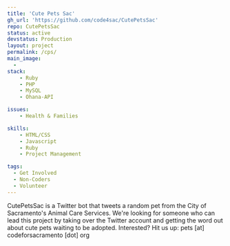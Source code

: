 ```yaml
---
title: 'Cute Pets Sac'
gh_url: 'https://github.com/code4sac/CutePetsSac'
repo: CutePetsSac
status: active
devstatus: Production
layout: project
permalink: /cps/
main_image:
  -
stack:
    - Ruby
    - PHP
    - MySQL
    - Ohana-API

issues:
    - Health & Families

skills:
    - HTML/CSS
    - Javascript
    - Ruby
    - Project Management

tags:
  - Get Involved
  - Non-Coders
  - Volunteer
---
```


CutePetsSac is a Twitter bot that tweets a random pet from the City of Sacramento's Animal Care Services. We're
looking for someone who can lead this project by taking over the Twitter account and getting the word out about
cute pets waiting to be adopted. Interested? Hit us up: pets [at] codeforsacramento [dot] org
